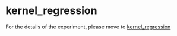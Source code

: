 # kernel_regression

For the details of the experiment, please move to [kernel_regression](https://hackmd.io/@xl86305955/kernel_regression)
